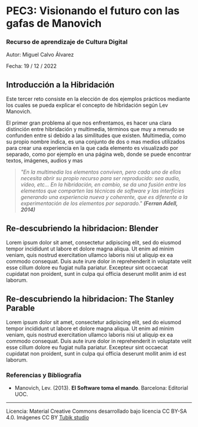 # PEC3: Visionando el futuro con las gafas de Manovich 

### Recurso de aprendizaje de Cultura Digital 


Autor:  Miguel Calvo Álvarez


Fecha:  19 / 12 / 2022



 



## Introducción a la Hibridación

Este tercer reto consiste en la elección de dos ejemplos prácticos mediante los cuales se pueda explicar el concepto de hibridación según Lev Manovich. 

El primer gran problema al que nos enfrentamos, es hacer una clara distinción entre hibridación y multimedia, términos que muy a menudo se confunden entre si debido a las similitudes que existen. Multimedia, como su propio nombre indica, es una conjunto de dos o mas medios utilizados para crear una experiencia en la que cada elemento es visualizado por separado, como por ejemplo en una página web, donde se puede encontrar textos, imágenes, audios y mas

> _"En la multimedia los elementos conviven, pero cada uno de ellos necesita abrir su propio recurso para ser reproducido: sea audio, vídeo, etc… En la hibridación, en cambio, se da una fusión entre los elementos que comparten las técnicas de software y las interfícies generando una experiencia nueva y coherente, que es diferente a la experimentación de los elementos por separado." **(Ferran Adell, 2014)**_



## Re-descubriendo la hibridacion: Blender

Lorem ipsum dolor sit amet, consectetur adipiscing elit, sed do eiusmod tempor incididunt ut labore et dolore magna aliqua. Ut enim ad minim veniam, quis nostrud exercitation ullamco laboris nisi ut aliquip ex ea commodo consequat. Duis aute irure dolor in reprehenderit in voluptate velit esse cillum dolore eu fugiat nulla pariatur. Excepteur sint occaecat cupidatat non proident, sunt in culpa qui officia deserunt mollit anim id est laborum.



## Re-descubriendo la hibridacion: The Stanley Parable

Lorem ipsum dolor sit amet, consectetur adipiscing elit, sed do eiusmod tempor incididunt ut labore et dolore magna aliqua. Ut enim ad minim veniam, quis nostrud exercitation ullamco laboris nisi ut aliquip ex ea commodo consequat. Duis aute irure dolor in reprehenderit in voluptate velit esse cillum dolore eu fugiat nulla pariatur. Excepteur sint occaecat cupidatat non proident, sunt in culpa qui officia deserunt mollit anim id est laborum.


### Referencias y Bibliografía

* Manovich, Lev. (2013). **El Software toma el mando**. Barcelona: Editorial UOC. 


----

Licencia: Material Creative Commons desarrollado bajo licencia CC BY-SA 4.0. Imágenes CC BY [Tubik studio](https://blog.tubikstudio.com/how-to-create-original-flat-illustrations-designers-tips/) 
